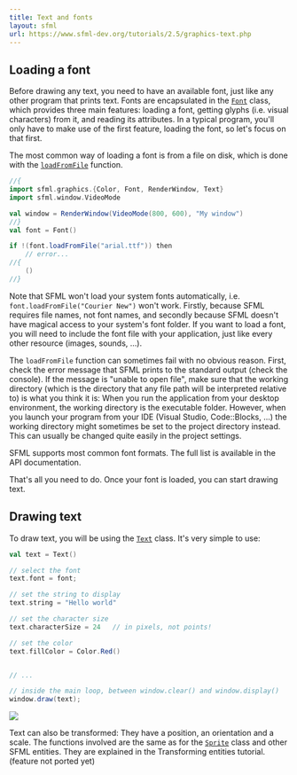 ```yaml
---
title: Text and fonts
layout: sfml
url: https://www.sfml-dev.org/tutorials/2.5/graphics-text.php
---
```


## Loading a font

Before drawing any text, you need to have an available font, just like any other
program that prints text. Fonts are encapsulated in the
[`Font`](sfml.graphics.Font) class, which provides three main features: loading
a font, getting glyphs (i.e. visual characters) from it, and reading its
attributes. In a typical program, you'll only have to make use of the first
feature, loading the font, so let's focus on that first.

The most common way of loading a font is from a file on disk, which is done with
the [`loadFromFile`](sfml.graphics.Font.loadFromFile) function. 

```scala sc-name:Texture.scala
//{
import sfml.graphics.{Color, Font, RenderWindow, Text}
import sfml.window.VideoMode

val window = RenderWindow(VideoMode(800, 600), "My window")
//}
val font = Font()

if !(font.loadFromFile("arial.ttf")) then
    // error...
//{
    ()
//}
```

Note that SFML won't load your system fonts automatically, i.e.
`font.loadFromFile("Courier New")` won't work. Firstly, because SFML requires
file names, not font names, and secondly because SFML doesn't have magical
access to your system's font folder. If you want to load a font, you will need
to include the font file with your application, just like every other resource
(images, sounds, ...).

<div class="warning">
The <code>loadFromFile</code> function can sometimes fail with no obvious
reason. First, check the error message that SFML prints to the standard output
(check the console). If the message is "unable to open file", make sure that the
working directory (which is the directory that any file path will be interpreted
relative to) is what you think it is: When you run the application from your
desktop environment, the working directory is the executable folder. However,
when you launch your program from your IDE (Visual Studio, Code::Blocks, ...)
the working directory might sometimes be set to the project directory instead.
This can usually be changed quite easily in the project settings.
</div>

<!-- TODO: Side functions for Font -->

SFML supports most common font formats. The full list is available in the API
documentation.

That's all you need to do. Once your font is loaded, you can start drawing text. 


## Drawing text

To draw text, you will be using the [`Text`](sf::Text) class. It's very simple to use: 
```scala sc-compile-with:Texture.scala sc-name:Texture.scala
val text = Text()

// select the font
text.font = font;

// set the string to display
text.string = "Hello world"

// set the character size
text.characterSize = 24   // in pixels, not points!

// set the color
text.fillColor = Color.Red()


// ...

// inside the main loop, between window.clear() and window.display()
window.draw(text);
```
<!-- TODO: Missing sf::Text::setStyle -->

<img src="https://www.sfml-dev.org/tutorials/2.5/images/graphics-text-draw.png"/>

Text can also be transformed: They have a position, an orientation and a scale.
The functions involved are the same as for the [`Sprite`](sfml.graphics.Sprite)
class and other SFML entities. They are explained in the Transforming entities
tutorial. (feature not ported yet)


<!-- TODO: Non-ASCII characters section -->

<!-- TODO: Making your own text class section -->


